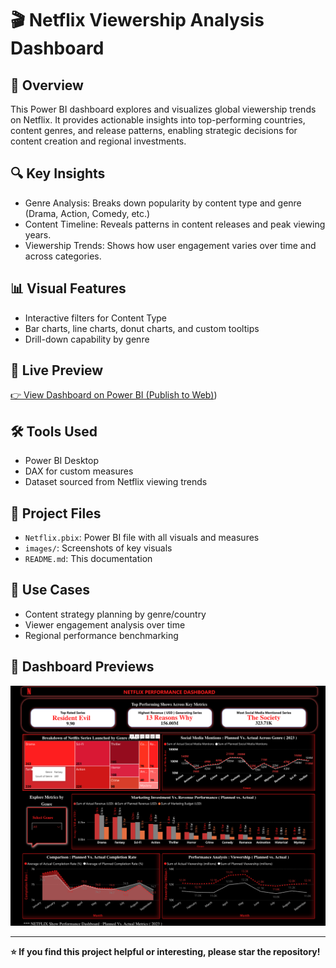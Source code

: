 # 🎬 Netflix Viewership Analysis Dashboard

## 📌 Overview
This Power BI dashboard explores and visualizes global viewership trends on Netflix. It provides actionable insights into top-performing countries, content genres, and release patterns, enabling strategic decisions for content creation and regional investments.

## 🔍 Key Insights
- Genre Analysis: Breaks down popularity by content type and genre (Drama, Action, Comedy, etc.)
- Content Timeline: Reveals patterns in content releases and peak viewing years.
- Viewership Trends: Shows how user engagement varies over time and across categories.

## 📊 Visual Features
- Interactive filters for Content Type
- Bar charts, line charts, donut charts, and custom tooltips
- Drill-down capability by genre

## 📎 Live Preview
[👉 View Dashboard on Power BI (Publish to Web)](https://app.powerbi.com/reportEmbed?reportId=d6fc0610-bf38-45d8-8e94-a1f1295a7338&autoAuth=true&ctid=a8eec281-aaa3-4dae-ac9b-9a398b9215e7))



## 🛠 Tools Used
- Power BI Desktop
- DAX for custom measures
- Dataset sourced from Netflix viewing trends

## 📁 Project Files
- `Netflix.pbix`: Power BI file with all visuals and measures
- `images/`: Screenshots of key visuals
- `README.md`: This documentation

## 🧠 Use Cases
- Content strategy planning by genre/country
- Viewer engagement analysis over time
- Regional performance benchmarking

## 📸 Dashboard Previews

![Dashboard Overview](images/Dashboard.png)


---

**⭐️ If you find this project helpful or interesting, please star the repository!**
